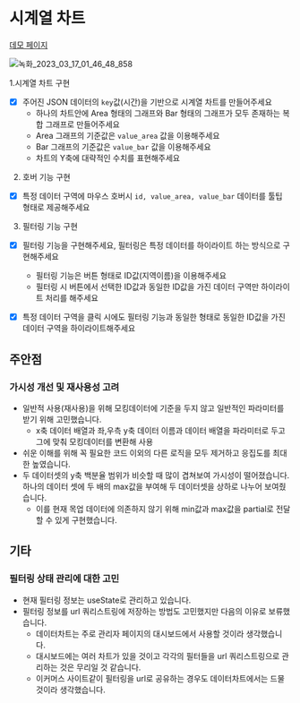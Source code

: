 # 시계열 차트
[데모 페이지](https://time-series-chart.vercel.app/)

![녹화_2023_03_17_01_46_48_858](https://user-images.githubusercontent.com/46833758/225692376-6a014739-942d-47e7-917a-21d1f2c87eeb.gif)

1.시계열 차트 구현
- [x] 주어진 JSON 데이터의 `key`값(시간)을 기반으로 시계열 차트를 만들어주세요
  - 하나의 차트안에 Area 형태의 그래프와 Bar 형태의 그래프가 모두 존재하는 복합 그래프로 만들어주세요
  - Area 그래프의 기준값은 `value_area` 값을 이용해주세요
  - Bar 그래프의 기준값은 `value_bar` 값을 이용해주세요
  - 차트의 Y축에 대략적인 수치를 표현해주세요
2. 호버 기능 구현
  - [x] 특정 데이터 구역에 마우스 호버시 `id, value_area, value_bar` 데이터를 툴팁 형태로 제공해주세요

3. 필터링 기능 구현
  - [x] 필터링 기능을 구현해주세요, 필터링은 특정 데이터를 하이라이트 하는 방식으로 구현해주세요
    - 필터링 기능은 버튼 형태로 ID값(지역이름)을 이용해주세요
    - 필터링 시 버튼에서 선택한 ID값과 동일한 ID값을 가진 데이터 구역만 하이라이트 처리를 해주세요
  - [x] 특정 데이터 구역을 클릭 시에도 필터링 기능과 동일한 형태로 동일한 ID값을 가진 데이터 구역을 하이라이트해주세요


## 주안점

### 가시성 개선 및 재사용성 고려
- 일반적 사용(재사용)을 위해 모킹데이터에 기준을 두지 않고 일반적인 파라미터를 받기 위해 고민했습니다.
  - x축 데이터 배열과 좌,우측 y축 데이터 이름과 데이터 배열을 파라미터로 두고 그에 맞춰 모킹데이터를 변환해 사용
- 쉬운 이해를 위해 꼭 필요한 코드 이외의 다른 로직을 모두 제거하고 응집도를 최대한 높였습니다.
- 두 데이터셋의 y축 백분율 범위가 비슷할 때 많이 겹쳐보여 가시성이 떨어졌습니다. 하나의 데이터 셋에 두 배의 max값을 부여해 두 데이터셋을 상하로 나누어 보여줬습니다.
  - 이를 현재 목업 데이터에 의존하지 않기 위해 min값과 max값을 partial로 전달 할 수 있게 구현했습니다.

## 기타
### 필터링 상태 관리에 대한 고민
- 현재 필터링 정보는 useState로 관리하고 있습니다. 
- 필터링 정보를 url 쿼리스트링에 저장하는 방법도 고민했지만 다음의 이유로 보류했습니다. 
  - 데이터차트는 주로 관리자 페이지의 대시보드에서 사용할 것이라 생각했습니다. 
  - 대시보드에는 여러 차트가 있을 것이고 각각의 필터들을 url 쿼리스트링으로 관리하는 것은 무리일 것 같습니다.
  - 이커머스 사이트같이 필터링을 url로 공유하는 경우도 데이터차트에서는 드물 것이라 생각했습니다.
